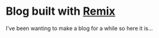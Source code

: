 # Blog built with [Remix](https://remix.run)

I've been wanting to make a blog for a while so here it is...
